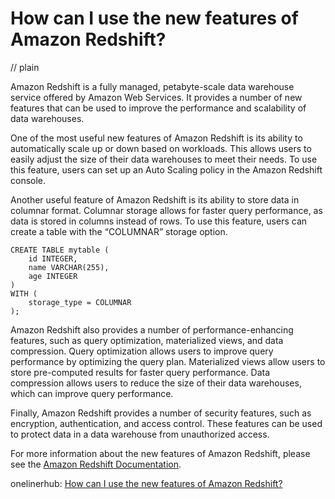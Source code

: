 # How can I use the new features of Amazon Redshift?
// plain

Amazon Redshift is a fully managed, petabyte-scale data warehouse service offered by Amazon Web Services. It provides a number of new features that can be used to improve the performance and scalability of data warehouses.

One of the most useful new features of Amazon Redshift is its ability to automatically scale up or down based on workloads. This allows users to easily adjust the size of their data warehouses to meet their needs. To use this feature, users can set up an Auto Scaling policy in the Amazon Redshift console.

Another useful feature of Amazon Redshift is its ability to store data in columnar format. Columnar storage allows for faster query performance, as data is stored in columns instead of rows. To use this feature, users can create a table with the “COLUMNAR” storage option.

```
CREATE TABLE mytable (
    id INTEGER,
    name VARCHAR(255),
    age INTEGER
)
WITH (
    storage_type = COLUMNAR
);
```

Amazon Redshift also provides a number of performance-enhancing features, such as query optimization, materialized views, and data compression. Query optimization allows users to improve query performance by optimizing the query plan. Materialized views allow users to store pre-computed results for faster query performance. Data compression allows users to reduce the size of their data warehouses, which can improve query performance.

Finally, Amazon Redshift provides a number of security features, such as encryption, authentication, and access control. These features can be used to protect data in a data warehouse from unauthorized access.

For more information about the new features of Amazon Redshift, please see the [Amazon Redshift Documentation](https://docs.aws.amazon.com/redshift/latest/dg/c-what-is-amazon-redshift.html).

onelinerhub: [How can I use the new features of Amazon Redshift?](https://onelinerhub.com/amazon-redshift/how-can-i-use-the-new-features-of-amazon-redshift)